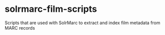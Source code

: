 # solrmarc-film-scripts
Scripts that are used with SolrMarc to extract and index film metadata from MARC records
